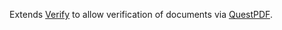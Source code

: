 Extends [Verify](https://github.com/VerifyTests/Verify) to allow verification of documents via [QuestPDF](https://www.questpdf.com/).